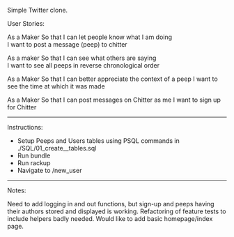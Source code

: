 Simple Twitter clone.

User Stories:

As a Maker
So that I can let people know what I am doing  
I want to post a message (peep) to chitter

As a maker
So that I can see what others are saying  
I want to see all peeps in reverse chronological order

As a Maker
So that I can better appreciate the context of a peep
I want to see the time at which it was made

As a Maker
So that I can post messages on Chitter as me
I want to sign up for Chitter

----

Instructions:

* Setup Peeps and Users tables using PSQL commands in ./SQL/01_create__tables.sql
* Run bundle
* Run rackup
* Navigate to /new_user

----

Notes:

Need to add logging in and out functions, but sign-up and peeps having their authors stored and displayed is working.
Refactoring of feature tests to include helpers badly needed.
Would like to add basic homepage/index page.